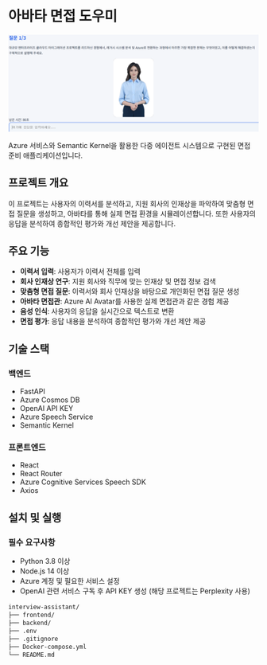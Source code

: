 # 아바타 면접 도우미
<p align="center">
  <img src="https://github.com/weg-9000/image/blob/main/%EC%8A%A4%ED%81%AC%EB%A6%B0%EC%83%B7%202025-04-29%20153209.png" alt="Example Image">
</p>

Azure 서비스와 Semantic Kernel을 활용한 다중 에이전트 시스템으로 구현된 면접 준비 애플리케이션입니다.

## 프로젝트 개요

이 프로젝트는 사용자의 이력서를 분석하고, 지원 회사의 인재상을 파악하여 맞춤형 면접 질문을 생성하고, 아바타를 통해 실제 면접 환경을 시뮬레이션합니다. 또한 사용자의 응답을 분석하여 종합적인 평가와 개선 제안을 제공합니다.

## 주요 기능

- **이력서 입력**:  사용저가 이력서 전체를 입력
- **회사 인재상 연구**: 지원 회사와 직무에 맞는 인재상 및 면접 정보 검색
- **맞춤형 면접 질문**: 이력서와 회사 인재상을 바탕으로 개인화된 면접 질문 생성
- **아바타 면접관**: Azure AI Avatar를 사용한 실제 면접관과 같은 경험 제공
- **음성 인식**: 사용자의 응답을 실시간으로 텍스트로 변환
- **면접 평가**: 응답 내용을 분석하여 종합적인 평가와 개선 제안 제공

## 기술 스택

### 백엔드

- FastAPI
- Azure Cosmos DB
- OpenAI API KEY
- Azure Speech Service
- Semantic Kernel

### 프론트엔드

- React
- React Router
- Azure Cognitive Services Speech SDK
- Axios

## 설치 및 실행

### 필수 요구사항

- Python 3.8 이상
- Node.js 14 이상
- Azure 계정 및 필요한 서비스 설정
- OpenAI 관련 서비스 구독 후 API KEY 생성 (해당 프로젝트는 Perplexity 사용)




```
interview-assistant/
├── frontend/
├── backend/
├── .env
├── .gitignore
├── Docker-compose.yml
└── README.md
```
